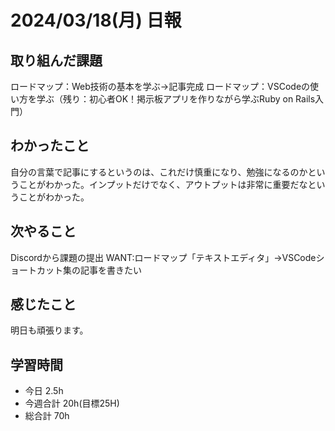 # 2024/03/18(月) 日報

## 取り組んだ課題
ロードマップ：Web技術の基本を学ぶ→記事完成
ロードマップ：VSCodeの使い方を学ぶ（残り：初心者OK！掲示板アプリを作りながら学ぶRuby on Rails入門）

## わかったこと
自分の言葉で記事にするというのは、これだけ慎重になり、勉強になるのかということがわかった。インプットだけでなく、アウトプットは非常に重要だなということがわかった。

## 次やること
Discordから課題の提出
WANT:ロードマップ「テキストエディタ」→VSCodeショートカット集の記事を書きたい

## 感じたこと
明日も頑張ります。

## 学習時間
- 今日 2.5h
- 今週合計 20h(目標25H)
- 総合計 70h
